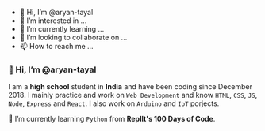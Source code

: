 - 👋 Hi, I’m @aryan-tayal
- 👀 I’m interested in ...
- 🌱 I’m currently learning ...
- 💞️ I’m looking to collaborate on ...
- 📫 How to reach me ...

<!---
aryan-tayal/aryan-tayal is a ✨ special ✨ repository because its `README.md` (this file) appears on your GitHub profile.
You can click the Preview link to take a look at your changes.
--->

### 👋 Hi, I’m @aryan-tayal

I am a **high school** student in **India** and have been coding since December 2018. I mainly practice and work on `Web Development` and know `HTML`, `CSS`, `JS`, `Node`, `Express` and `React`. I also work on `Arduino` and `IoT` porjects.

🌱 I’m currently learning `Python` from **ReplIt's 100 Days of Code**.

